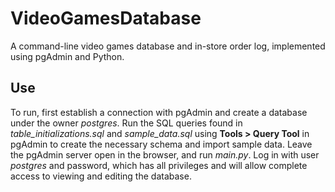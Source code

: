 # VideoGamesDatabase
A command-line video games database and in-store order log, implemented using pgAdmin and Python.

## Use
To run, first establish a connection with pgAdmin and create a database under the owner _postgres_. Run the SQL queries found in _table_initializations.sql_ and _sample_data.sql_ using **Tools > Query Tool** in pgAdmin to create the necessary schema and import sample data. Leave the pgAdmin server open in the browser, and run _main.py_. Log in with user _postgres_ and password, which has all privileges and will allow complete access to viewing and editing the database.
